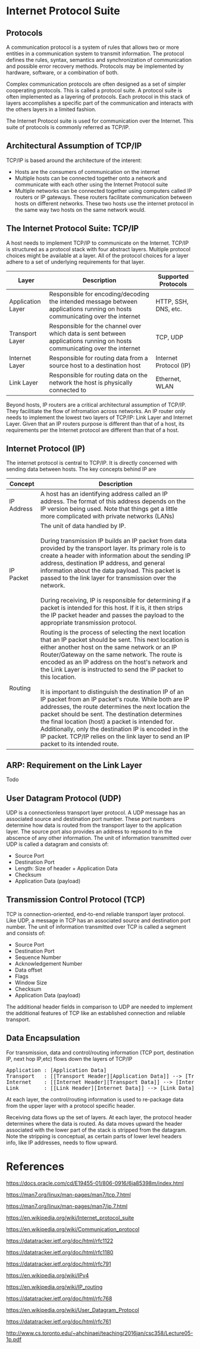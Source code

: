 # Internet Protocol Suite
## Protocols
A communication protocol is a system of rules that allows two or more entities in a communication system to transmit information. The protocol defines the rules, syntax, semantics and synchronization of communication and possible error recovery methods. Protocols may be implemented by hardware, software, or a combination of both.

Complex communication protocols are often designed as a set of simpler cooperating protocols. This is called a protocol suite. A protocol suite is often implemented as a layering of protocols. Each protocol in this stack of layers accomplishes a specific part of the communication and interacts with the others layers in a limited fashion. 

The Internet Protocol suite is used for communication over the Internet. This suite of protocols is commonly referred as TCP/IP.
## Architectural Assumption of TCP/IP
TCP/IP is based around the architecture of the interent:
* Hosts are the consumers of communication on the internet
* Multiple hosts can be connected together onto a network and communicate with each other using the Internet Protocol suite
* Multiple networks can be connected together using computers called IP routers or IP gateways. These routers facilitate communication between hosts on different networks. These two hosts use the internet protocol in the same way two hosts on the same network would.

## The Internet Protocol Suite: TCP/IP
A host needs to implement TCP/IP to communicate on the Internet. TCP/IP is structured as a protocol stack with four abstract layers. Multiple protocol choices might be available at a layer. All of the protocol choices for a layer adhere to a set of underlying requirements for that layer.

Layer | Description | Supported Protocols
----- | ----------- | -----------------
Application Layer | Responsible for encoding/decoding the intended message between applications running on hosts communicating over the internet | HTTP, SSH, DNS, etc.
Transport Layer | Responsible for the channel over which data is sent between applications running on hosts communicating over the internet | TCP, UDP
Internet Layer | Responsible for routing data from a source host to a destination host | Internet Protocol (IP)
Link Layer | Responsible for routing data on the network the host is physically connected to | Ethernet, WLAN

Beyond hosts, IP routers are a critical architectural assumption of TCP/IP. They facilitiate the flow of infromation across networks. An IP router only needs to implement the lowest two layers of TCP/IP: Link Layer and Internet Layer. Given that an IP routers purpose is different than that of a host, its requirements per the Internet protocol are different than that of a host.

## Internet Protocol (IP)
The internet protocol is central to TCP/IP. It is directly concerned with sending data between hosts. The key concepts behind IP are

Concept | Description
------- | -----------
IP Address | A host has an identifying address called an IP address. The format of this address depends on the IP version being used. Note that things get a little more complicated with private networks (LANs)
IP Packet | The unit of data handled by IP. <br><br> During transmission IP builds an IP packet from data provided by the transport layer. Its primary role is to create a header with information about the sending IP address, destination IP address, and general information about the data payload. This packet is passed to the link layer for transmission over the network. <br><br>During receiving, IP is responsible for determining if a packet is intended for this host. If it is, it then strips the IP packet header and passes the payload to the appropriate transmission protocol.
Routing | Routing is the process of selecting the next location that an IP packet should be sent. This next location is either another host on the same network or an IP Router/Gateway on the same network. The route is encoded as an IP address on the host's network and the Link Layer is instructed to send the IP packet to this location. <br><br>It is important to distinguish the destination IP of an IP packet from an IP packet's route. While both are IP addresses, the route determines the next location the packet should be sent. The destination determines the final location (host) a packet is intended for. Additionally, only the destination IP is encoded in the IP packet. TCP/IP relies on the link layer to send an IP packet to its intended route.

## ARP: Requirement on the Link Layer
Todo

## User Datagram Protocol (UDP)
UDP is a connectionless transport layer protocol. A UDP message has an associated source and destination port number. These port numbers determine how data is routed from the transport layer to the application layer. The source port also provides an address to repsond to in the abscence of any other information. The unit of information transmitted over UDP is called a datagram and consists of:
* Source Port
* Destination Port
* Length: Size of header + Application Data
* Checksum
* Application Data (payload)

## Transmission Control Protocol (TCP)
TCP is connection-oriented, end-to-end reliable transport layer protocol. Like UDP, a message in TCP has an associated source and destination port number. The unit of information transmitted over TCP is called a segment and consists of:
* Source Port
* Destination Port
* Sequence Number
* Acknowledgement Number
* Data offset
* Flags
* Window Size
* Checksum
* Application Data (payload)

The additional header fields in comparison to UDP are needed to implement the additional features of TCP like an established connection and reliable transport.

## Data Encapsulation
For transmission, data and control/routing information (TCP port, destination IP, next hop IP,etc) flows down the layers of TCP/IP
<pre>
Application : [Application Data]
Transport   : [[Transport Header][Application Data]] --> [Transport Data]
Internet    : [[Internet Header][Transport Data]] --> [Internet Data]
Link        : [[Link Header][Internet Data]] --> [Link Data]
</pre>
At each layer, the control/routing information is used to re-package data from the upper layer with a protocol specific header.

Receiving data flows up the set of layers. At each layer, the protocol header determines where the data is routed. As data moves upward the header associated with the lower part of the stack is stripped from the datagram. Note the stripping is conceptual, as certain parts of lower level headers info, like IP addresses, needs to flow upward.

# References 
https://docs.oracle.com/cd/E19455-01/806-0916/6ja85398m/index.html

https://man7.org/linux/man-pages/man7/tcp.7.html

https://man7.org/linux/man-pages/man7/ip.7.html

https://en.wikipedia.org/wiki/Internet_protocol_suite

https://en.wikipedia.org/wiki/Communication_protocol

https://datatracker.ietf.org/doc/html/rfc1122

https://datatracker.ietf.org/doc/html/rfc1180

https://datatracker.ietf.org/doc/html/rfc791

https://en.wikipedia.org/wiki/IPv4

https://en.wikipedia.org/wiki/IP_routing

https://datatracker.ietf.org/doc/html/rfc768

https://en.wikipedia.org/wiki/User_Datagram_Protocol

https://datatracker.ietf.org/doc/html/rfc761

http://www.cs.toronto.edu/~ahchinaei/teaching/2016jan/csc358/Lecture05-1p.pdf
